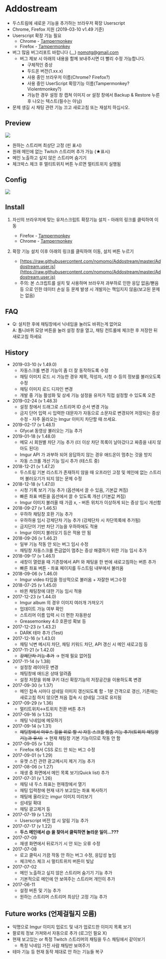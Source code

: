 # Addostream
<!--Add new feature for dostream.com-->
* 두스트림에 새로운 기능을 추가하는 브라우저 확장 Userscript
* Chrome, Firefox 지원 (2019-03-10 v1.49 기준)
* Userscript 확장 기능 필요
  * Chrome - [Tampermonkey](https://chrome.google.com/webstore/detail/tampermonkey/dhdgffkkebhmkfjojejmpbldmpobfkfo?hl=ko)
  * Firefox - [Tampermonkey](https://addons.mozilla.org/ko/firefox/addon/tampermonkey/)
* 버그 많음 버그리포트 바랍니다 (__) nomotg@gmail.com
  * 버그 제보 시 아래의 내용을 함께 보내주시면 더 빨리 수정 가능합니다.
    - 구체적인 증상
    - 두드온 버전(1.xx.x)
    - 사용 중인 브라우저 이름(Chrome? Firefox?)
    - 사용 중인 UserScript 확장기능 이름(Tampermonkey? Violentmonkey?)
    - 가능한 경우 설정 창 캡쳐 이미지 or 설정 창에서 Backup & Restore 누른 후 나오는 텍스트(필수는 아님)
* 문제 생길 시 채팅 관련 기능 끄고 새로고침 또는 재설치 하십시오.

## Preview
![](https://raw.githubusercontent.com/nomomo/Addostream/master/images/170702_preview.jpg)

* 원하는 스트리머 최상단 고정 (핀 표시)
* 원래 메인에 없는 Twitch 스트리머 추가 가능 (★표시)
* 메인 노출하고 싶지 않은 스트리머 숨기기
* 체크박스 체크 후 멀티트위치 버튼 누르면 멀티트위치 실행됨

## Config
![](https://raw.githubusercontent.com/nomomo/Addostream/master/images/ADD_CONFIG.png)

## Install
1. 자신의 브라우저에 맞는 유저스크립트 확장기능 설치 - 아래의 링크를 클릭하여 이동
   * Firefox - [Tampermonkey](https://addons.mozilla.org/ko/firefox/addon/tampermonkey/)
   * Chrome - [Tampermonkey](https://chrome.google.com/webstore/detail/tampermonkey/dhdgffkkebhmkfjojejmpbldmpobfkfo?hl=ko)
  
2. 확장 기능 설치 이후 아래의 링크를 클릭하여 이동, 설치 버튼 누르기
   * [https://raw.githubusercontent.com/nomomo/Addostream/master/Addostream.user.js](https://raw.githubusercontent.com/nomomo/Addostream/master/Addostream.user.js)
   * 주의: 본 스크립트를 설치 및 사용하며 브라우저 과부하로 인한 응답 없음/뻗음 등 으로 인한 데이터 손실 등 문제 발생 시 개발자는 책임지지 않음(보고된 문제는 없음)

## FAQ
* Q: 설치한 후에 채팅창에서 닉네임을 눌러도 바뀌는게 없어요<br />A: 톱니바퀴 모양 버튼을 눌러 설정 창을 열고, 채팅 컨트롤에 체크한 후 저장한 뒤 새로고침 하세요

## History
* 2019-03-10 (v 1.49.0)
  *  자동스크롤 변경 기능이 좀 더 잘 동작하도록 수정
  *  채팅 이미지 로드 시 가능한 경우 제목, 작성자, 시청 수 등의 정보를 불러오도록 수정
  *  채팅 이미지 로드 디자인 변경
  *  개발 중 기능 활성화 및 상세 기능 설정을 유저가 직접 설정할 수 있도록 오픈
* 2019-02-24 (v 1.48.3)
  *  설정 창에서 드래그로 스트리머 ID 순서 변경 가능
  *  금지 단어 입력 시 입력한 대문자가 자동으로 소문자로 변경되어 저장되는 증상 수정 - 자주 올라오는 Imgur 이미지 차단할 때 쓰세요.
* 2019-02-17 (v 1.48.1)
  *  Gfycat 동영상 불러오는 기능 추가
* 2019-01-18 (v 1.48.0)
  *  메모 시 회원별 차단 기능 추가 (더 이상 차단 목록이 날아갔다고 짜증을 내지 않아도 된다)
  *  Imgur API 가 과부하 되어 응답하지 않는 경우 애드온이 멈추는 것을 방지
  *  자동 스크롤 개선 기능 임시 추가 (테스트 중)
* 2018-12-21 (v 1.47.2)
  *  두스트림 기본 리스트가 존재하지 않을 때 오프라인 고정 및 메인에 없는 스트리머 불러오기가 되지 않는 문제 수정
* 2018-12-18 (v 1.47.0)
  *  시청 기록 보기 기능 추가 (옵션에서 끌 수 있음, 기본값 켜짐)
  *  빠른 좌표 버튼을 옵션에서 끌 수 있도록 개선 (기본값 켜짐)
  *  Imgur 이미지 불러올 때 가끔 x, - 버튼 위치가 이상하게 되는 증상 임시 개선함
* 2018-09-27 (v 1.46.5)
  *  우하하 채팅창 호환 기능 추가
    * 우하하용 임시 강제단차 기능 추가 (강제단차 시 차단목록에 추가됨)
    * 금지단어 기반 차단 기능을 우하하에도 적용
    * Imgur 이미지 불러오기 등은 적용 안 됨
* 2018-09-26 (v 1.46.2)
  *  일부 기능 작동 안 되는 버그 임시 수정
  *  채팅창 자동스크롤 뜬금없이 멈추는 증상 해결하기 위한 기능 임시 추가
* 2018-09-17 (v 1.46.1)
  *  새창이 열렸을 때 기존창에서 API 와 채팅을 한 번에 새로고침하는 버튼 추가
  *  빠른 좌표 버튼 - 좌표 페이지를 두스트림 내부에서 불러옴
* 2018-09-06 (v 1.46.0)
  *  Imgur video 타입을 정상적으로 불러옴 + 자잘한 버그수정
* 2018-07-25 (v 1.45.0)
  *  바뀐 채팅창에 대한 기능 임시 적용
* 2017-12-23 (v 1.44.0)
  *  Imgur album 의 경우 이미지 여러개 가져오기
  *  업데이트 가능 여부 확인
  *  스트리머 이름 입력 시 더 편한 자동완성
  *  Greasemonkey 4.0 호환성 확보 등
* 2017-12-23 (v 1.43.2)
  *  DARK 테마 추가 (Test)
* 2017-12-16 (v 1.43.0)
  *  채팅 닉변 메시지 차단, 채팅 키워드 차단, API 갱신 시 메인 새로고침 등
* 2017-11-21 (v 1.42.0)
  *  ~~강제단차 기능 추가~~ → 현재 필요 없어짐
* 2017-11-14 (v 1.38)
  *  설정창 레이아웃 변경
  *  채팅창에 애드온 상태 알려줌
  *  설정 저장을 위해 쿠키 대신 확장기능의 저장공간을 이용하도록 변경
* 2017-09-30 (v 1.37)
  * 메인 접속 시마다 섬네일 이미지 갱신되도록 함 - 1분 간격으로 갱신, 기존에는 새로고침 하지 않으면 처음 접속 시 섬네일 그대로 유지됨
* 2017-09-29 (v 1.36)
  * 멀티트위치↔트위치 전환 버튼 추가
* 2017-09-16 (v 1.32)
  * 채팅 닉네임에 메모하기
* 2017-09-14 (v 1.31)
  * ~~채팅창에서 마우스 휠을 위로 할 시 자동 스크롤 멈춤 기능 추가(트위치 채팅창 기능과 유사)~~ 
     → 현재 채팅창 기본 기능이므로 작동 안 함
* 2017-09-05 (v 1.30)
  * Firefox 에서 CSS 로드 안 되는 버그 수정
* 2017-09-01 (v 1.29)
  * 유챗 스킨 관련 광고메시지 제거 기능 추가
* 2017-08-06 (v 1.27)
  * 재생 중 화면에서 메인 목록 보기(Quick list) 추가
* 2017-07-31 (v 1.26)
  * 채팅 내 두스 좌표는 현재창에서 열기
  * 채팅 입력창에 현재 내가 보고있는 좌표 복사하기
  * 채팅에 올라오는 imgur 이미지 미리보기
  * 섬네일 확대
  * 채팅 광고제거 등
* 2017-07-19 (v 1.25)
  * Userscript 버전 업 시 알림 기능 추가
* 2017-07-17 (v 1.22)
  * **두스 메인에서 @ 을 찾아서 클릭하면 놀라운 일이...???**
* 2017-07-09
  * 재생 화면에서 뒤로가기 시 안 되는 오류 수정
* 2017-07-08
  * 로고 클릭시 가끔 작동 안 하는 버그 수정, 응답성 높임
  * 체크박스 체크 시 멀티트위치 버튼이 빛남
* 2017-07-02
  * 메인 노출하고 싶지 않은 스트리머 숨기기 기능 추가
  * 기본적으로 메인에 안 보여주는 스트리머 개인이 추가
* 2017-06-11
  * 설정 버튼 및 기능 추가
  * 원하는 스트리머 스트리머 최상단 고정 기능 추가

## Future works (언제걸릴지 모름)
* 익명으로 Imgur 이미지 업로드 및 내가 업로드한 이미지 목록 보기
* 팔로워 정보 가져와서 자동으로 추가 (로그인 필요 X)
* 현재 보고있는 or 특정 Twitch 스트리머의 채팅을 두스 채팅에서 같이보기
  * 특정 닉네임 가진 사람 채팅만 보여주기
* 테마 기능 등 현재 동작 제대로 안 하는 기능들 복구
